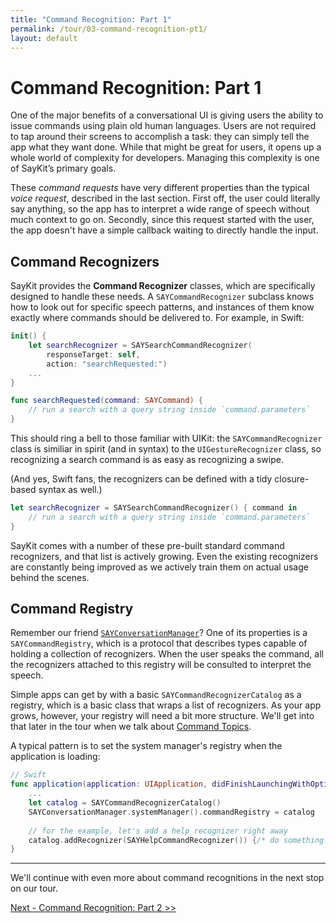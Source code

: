 ```yaml
---
title: "Command Recognition: Part 1"
permalink: /tour/03-command-recognition-pt1/
layout: default
---
```


# Command Recognition: Part 1

One of the major benefits of a conversational UI is giving users the ability to issue commands using plain old human languages. Users are not required to tap around their screens to accomplish a task: they can simply tell the app what they want done. While that might be great for users, it opens up a whole world of complexity for developers. Managing this complexity is one of SayKit’s primary goals.

These *command requests* have very different properties than the typical *voice request*, described in the last section. First off, the user could literally say anything, so the app has to interpret a wide range of speech without much context to go on. Secondly, since this request started with the user, the app doesn't have a simple callback waiting to directly handle the input.

## Command Recognizers

SayKit provides the **Command Recognizer** classes, which are specifically designed to handle these needs. A `SAYCommandRecognizer` subclass knows how to look out for specific speech patterns, and instances of them know exactly where commands should be delivered to. For example, in Swift:

````swift
init() {
	let searchRecognizer = SAYSearchCommandRecognizer(
		responseTarget: self, 
		action: "searchRequested:")
    ...
}

func searchRequested(command: SAYCommand) {
	// run a search with a query string inside `command.parameters`
}
````

This should ring a bell to those familiar with UIKit: the `SAYCommandRecognizer` class is similiar in spirit (and in syntax) to the `UIGestureRecognizer` class, so recognizing a search command is as easy as recognizing a swipe.

(And yes, Swift fans, the recognizers can be defined with a tidy closure-based syntax as well.)

````swift
let searchRecognizer = SAYSearchCommandRecognizer() { command in 
	// run a search with a query string inside `command.parameters`
}
````

SayKit comes with a number of these pre-built standard command recognizers, and that list is actively growing. Even the existing recognizers are constantly being improved as we actively train them on actual usage behind the scenes.

## Command Registry

Remember our friend [`SAYConversationManager`](./01-overview.md#conversation-management)? One of its properties is a `SAYCommandRegistry`, which is a protocol that describes types capable of holding a collection of recognizers. When the user speaks the command, all the recognizers attached to this registry will be consulted to interpret the speech.

Simple apps can get by with a basic `SAYCommandRecognizerCatalog` as a registry, which is a basic class that wraps a list of recognizers. As your app grows, however, your registry will need a bit more structure. We'll get into that later in the tour when we talk about [Command Topics](./06-conversation-topics.md).

A typical pattern is to set the system manager's registry when the application is loading:

```swift
// Swift
func application(application: UIApplication, didFinishLaunchingWithOptions launchOptions: [NSObject: AnyObject]?) -> Bool {
    ...
    let catalog = SAYCommandRecognizerCatalog()
    SAYConversationManager.systemManager().commandRegistry = catalog
    
    // for the example, let's add a help recognizer right away
    catalog.addRecognizer(SAYHelpCommandRecognizer()) {/* do something! */}
}
```

---

We'll continue with even more about command recognitions in the next stop on our tour.

[Next - Command Recognition: Part 2 >>](../04-command-recognition-pt2/)

